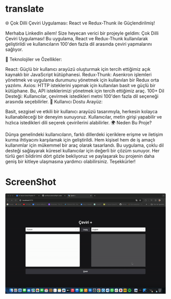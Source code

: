 # translate

🌐 Çok Dilli Çeviri Uygulaması: React ve Redux-Thunk ile Güçlendirilmiş!

Merhaba LinkedIn ailem! Size heyecan verici bir projeyle geldim: Çok Dilli Çeviri Uygulaması! Bu uygulama, React ve Redux-Thunk kullanılarak geliştirildi ve kullanıcıların 100'den fazla dil arasında çeviri yapmalarını sağlıyor.

🚀 Teknolojiler ve Özellikler:

React: Güçlü bir kullanıcı arayüzü oluşturmak için tercih ettiğimiz açık kaynaklı bir JavaScript kütüphanesi.
Redux-Thunk: Asenkron işlemleri yönetmek ve uygulama durumunu yönetmek için kullanılan bir Redux orta yazılımı.
Axios: HTTP isteklerini yapmak için kullanılan basit ve güçlü bir kütüphane. Bu, API isteklerimizi yönetmek için tercih ettiğimiz araç.
100+ Dil Desteği: Kullanıcılar, çevirmek istedikleri metni 100'den fazla dil seçeneği arasında seçebilirler.
🎨 Kullanıcı Dostu Arayüz:

Basit, sezgisel ve etkili bir kullanıcı arayüzü tasarımıyla, herkesin kolayca kullanabileceği bir deneyim sunuyoruz.
Kullanıcılar, metin girişi yapabilir ve hızlıca istedikleri dili seçerek çevirilerini alabilirler.
🌍 Neden Bu Proje?

Dünya genelindeki kullanıcıların, farklı dillerdeki içeriklere erişme ve iletişim kurma ihtiyacını karşılamak için geliştirildi.
Hem kişisel hem de iş amaçlı kullanımlar için mükemmel bir araç olarak tasarlandı.
Bu uygulama, çoklu dil desteği sağlayarak küresel kullanıcılar için değerli bir çözüm sunuyor. Her türlü geri bildirimi dört gözle bekliyoruz ve paylaşarak bu projenin daha geniş bir kitleye ulaşmasına yardımcı olabilirsiniz. Teşekkürler!

# ScreenShot

![](translate.gif)
